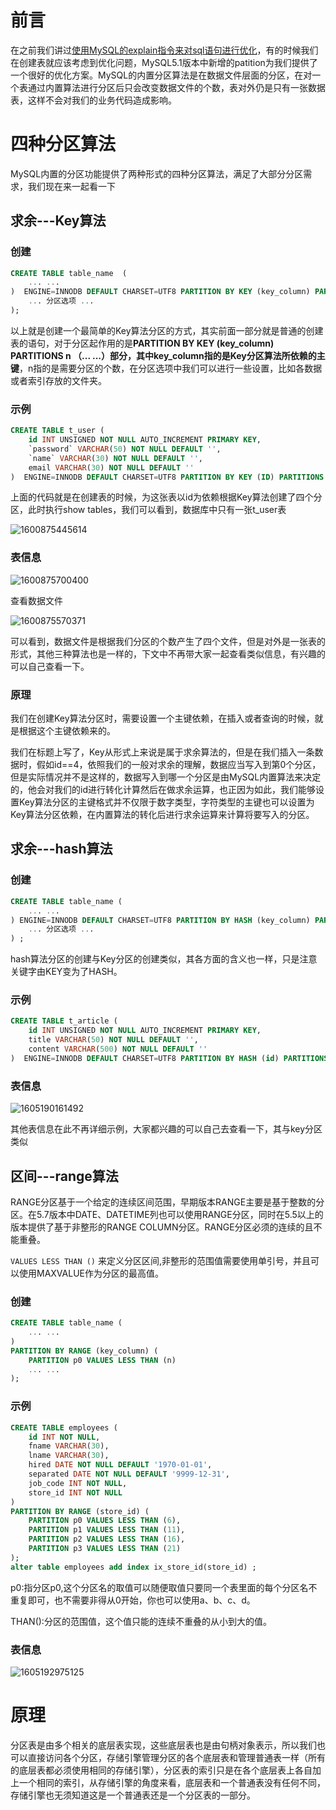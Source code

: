 # 前言

在之前我们讲过[使用MySQL的explain指令来对sql语句进行优化]( https://blog.csdn.net/shouchenchuan5253/article/details/105722148 )，有的时候我们在创建表就应该考虑到优化问题，MySQL5.1版本中新增的patition为我们提供了一个很好的优化方案。MySQL的内置分区算法是在数据文件层面的分区，在对一个表通过内置算法进行分区后只会改变数据文件的个数，表对外仍是只有一张数据表，这样不会对我们的业务代码造成影响。

# 四种分区算法

MySQL内置的分区功能提供了两种形式的四种分区算法，满足了大部分分区需求，我们现在来一起看一下

## 求余---Key算法

### 创建

```sql
CREATE TABLE table_name  (
    ... ...
)  ENGINE=INNODB DEFAULT CHARSET=UTF8 PARTITION BY KEY (key_column) PARTITIONS n (
	... 分区选项 ...
);
```

以上就是创建一个最简单的Key算法分区的方式，其实前面一部分就是普通的创建表的语句，对于分区起作用的是**PARTITION BY KEY (key_column) PARTITIONS n （... ...）**部分，其中key_column指的是Key分区算法所依赖的**主键**，n指的是需要分区的个数，在分区选项中我们可以进行一些设置，比如各数据或者索引存放的文件夹。

### 示例

```sql
CREATE TABLE t_user (
    id INT UNSIGNED NOT NULL AUTO_INCREMENT PRIMARY KEY,
    `password` VARCHAR(50) NOT NULL DEFAULT '',
    `name` VARCHAR(30) NOT NULL DEFAULT '',
    email VARCHAR(30) NOT NULL DEFAULT ''
)  ENGINE=INNODB DEFAULT CHARSET=UTF8 PARTITION BY KEY (ID) PARTITIONS 4;
```

上面的代码就是在创建表的时候，为这张表以id为依赖根据Key算法创建了四个分区，此时执行show tables，我们可以看到，数据库中只有一张t_user表

![1600875445614](C:\Users\Administrator\AppData\Roaming\Typora\typora-user-images\1600875445614.png)

### 表信息

![1600875700400](C:\Users\Administrator\AppData\Roaming\Typora\typora-user-images\1600875700400.png)

查看数据文件

![1600875570371](C:\Users\Administrator\AppData\Roaming\Typora\typora-user-images\1600875570371.png)

可以看到，数据文件是根据我们分区的个数产生了四个文件，但是对外是一张表的形式，其他三种算法也是一样的，下文中不再带大家一起查看类似信息，有兴趣的可以自己查看一下。

### 原理

我们在创建Key算法分区时，需要设置一个主键依赖，在插入或者查询的时候，就是根据这个主键依赖来的。

我们在标题上写了，Key从形式上来说是属于求余算法的，但是在我们插入一条数据时，假如id==4，依照我们的一般对求余的理解，数据应当写入到第0个分区，但是实际情况并不是这样的，数据写入到哪一个分区是由MySQL内置算法来决定的，他会对我们的id进行转化计算然后在做求余运算，也正因为如此，我们能够设置Key算法分区的主键格式并不仅限于数字类型，字符类型的主键也可以设置为Key算法分区依赖，在内置算法的转化后进行求余运算来计算将要写入的分区。

## 求余---hash算法

### 创建

```sql
CREATE TABLE table_name (
    ... ...
) ENGINE=INNODB DEFAULT CHARSET=UTF8 PARTITION BY HASH (key_column) PARTITIONS n (
	... 分区选项 ...
) ;
```

hash算法分区的创建与Key分区的创建类似，其各方面的含义也一样，只是注意关键字由KEY变为了HASH。

### 示例

```sql
CREATE TABLE t_article (
    id INT UNSIGNED NOT NULL AUTO_INCREMENT PRIMARY KEY,
    title VARCHAR(50) NOT NULL DEFAULT '',
    content VARCHAR(500) NOT NULL DEFAULT ''
)  ENGINE=INNODB DEFAULT CHARSET=UTF8 PARTITION BY HASH (id) PARTITIONS 4;
```

### 表信息

![1605190161492](C:\Users\Administrator\AppData\Roaming\Typora\typora-user-images\1605190161492.png)

其他表信息在此不再详细示例，大家都兴趣的可以自己去查看一下，其与key分区类似

## 区间---range算法

RANGE分区基于一个给定的连续区间范围，早期版本RANGE主要是基于整数的分区。在5.7版本中DATE、DATETIME列也可以使用RANGE分区，同时在5.5以上的版本提供了基于非整形的RANGE COLUMN分区。RANGE分区必须的连续的且不能重叠。 

 `VALUES LESS THAN ()` 来定义分区区间,非整形的范围值需要使用单引号，并且可以使用MAXVALUE作为分区的最高值。 

### 创建

```sql
CREATE TABLE table_name (
    ... ...
)
PARTITION BY RANGE (key_column) (
    PARTITION p0 VALUES LESS THAN (n)
    ... ...
);
```

### 示例

```sql
CREATE TABLE employees (
    id INT NOT NULL,
    fname VARCHAR(30),
    lname VARCHAR(30),
    hired DATE NOT NULL DEFAULT '1970-01-01',
    separated DATE NOT NULL DEFAULT '9999-12-31',
    job_code INT NOT NULL,
    store_id INT NOT NULL
)
PARTITION BY RANGE (store_id) (
    PARTITION p0 VALUES LESS THAN (6),
    PARTITION p1 VALUES LESS THAN (11),
    PARTITION p2 VALUES LESS THAN (16),
    PARTITION p3 VALUES LESS THAN (21)
);
alter table employees add index ix_store_id(store_id) ;
```

p0:指分区p0,这个分区名的取值可以随便取值只要同一个表里面的每个分区名不重复即可，也不需要非得从0开始，你也可以使用a、b、c、d。

THAN():分区的范围值，这个值只能的连续不重叠的从小到大的值。

### 表信息

![1605192975125](G:\个人\MDFile\MySQL\MySQL优化\内置分区\image\emp_range_info.png)

# 原理

分区表是由多个相关的底层表实现，这些底层表也是由句柄对象表示，所以我们也可以直接访问各个分区，存储引擎管理分区的各个底层表和管理普通表一样（所有的底层表都必须使用相同的存储引擎），分区表的索引只是在各个底层表上各自加上一个相同的索引，从存储引擎的角度来看，底层表和一个普通表没有任何不同，存储引擎也无须知道这是一个普通表还是一个分区表的一部分。 